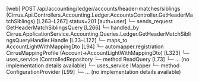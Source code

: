 [web] POST /api/accounting/ledger/accounts/header-matches/siblings  (Cirrus.Api.Controllers.Accounting.Ledger.AccountsController.GetHeaderMatchSiblings)  [L263–L267] status=201 [auth=user]
  └─ sends_request GetHeaderMatchSiblingsQuery [L266]
    └─ handled_by Cirrus.ApplicationService.Accounting.Queries.Ledger.GetHeaderMatchSiblingsQueryHandler.Handle [L33–L122]
      └─ maps_to AccountLightWithMappingDto [L94]
        └─ automapper.registration CirrusMappingProfile (Account->AccountLightWithMappingDto) [L323]
      └─ uses_service IControlledRepository<Account>
        └─ method ReadQuery [L73]
          └─ ... (no implementation details available)
      └─ uses_service IMapper
        └─ method ConfigurationProvider [L99]
          └─ ... (no implementation details available)

